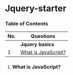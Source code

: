 # Jquery-starter

### Table of Contents

| No. | Questions |
| --- | --------- |
|   | **Jquery basics** |
|1  | [What is JavaScript?](#What-is-JavaScript) |

1. ### What is JavaScript?
